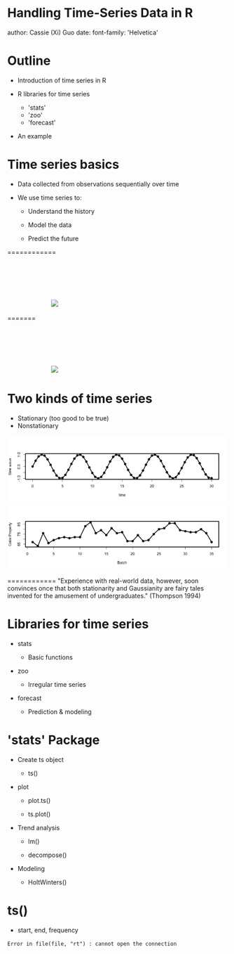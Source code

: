 
Handling Time-Series Data in R
========================================================
author: Cassie (Xi) Guo
date: 
font-family: 'Helvetica'

<style>

.reveal pre code {
  display: block; padding: 0.5em;
  font-size: 1.2em;
  line-height: 1.1em;
  background-color: white;
  overflow: auto;
  max-height: none;
  word-wrap: normal;
}



</style>


Outline
========================================================

- Introduction of time series in R
- R libraries for time series
    
    - 'stats'
    - 'zoo'
    - 'forecast'

- An example

Time series basics
========================================================

- Data collected from observations sequentially over time

- We use time series to: 

    - Understand the history
    
    - Model the data
    
    - Predict the future
    
============
<div class="midcenter" style="margin-left:100px; margin-top:100px;">
<img src="nasdaq.png"></img>
</div>


=======
<div class="midcenter" style="margin-left:100px; margin-top:100px;">
<img src="flu.png"></img>
</div>





Two kinds of time series
========================================================

- Stationary (too good to be true)
- Nonstationary


    
![plot of chunk unnamed-chunk-2](present-figure/unnamed-chunk-2-1.png)![plot of chunk unnamed-chunk-2](present-figure/unnamed-chunk-2-2.png)

============
"Experience with real-world data, however, soon convinces once that both stationarity and Gaussianity are fairy tales invented for the amusement of undergraduates." (Thompson 1994)


Libraries for time series
========

- stats
    
    - Basic functions

- zoo

    - Irregular time series
    
- forecast

    - Prediction & modeling



    
'stats' Package
======
- Create ts object

    - ts()
    
- plot

    - plot.ts() 
    
    - ts.plot()
    
- Trend analysis

    - lm()
    
    - decompose()

- Modeling

    - HoltWinters()


ts()
========================================================
- start, end, frequency


















































```
Error in file(file, "rt") : cannot open the connection
```
